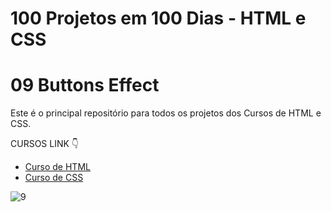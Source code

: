 # 100 Projetos em 100 Dias - HTML e CSS
# 09 Buttons Effect 
Este é o principal repositório para todos os projetos dos Cursos de HTML e CSS.

CURSOS LINK 👇

-   [Curso de HTML](https://johnpires.com/cursos/html-tutorial/)
-   [Curso de CSS](https://johnpires.com/cursos/css-fundamentos-basicos/)

![9](https://user-images.githubusercontent.com/26515702/187961072-27a00ddf-0f8a-4ca7-a805-ff830313b015.png)